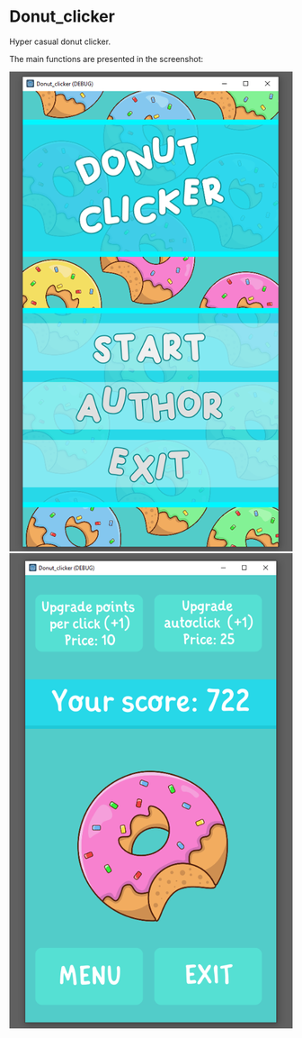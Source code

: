 # Donut_clicker
Hyper casual donut clicker.

The main functions are presented in the screenshot:

![alt text](<_Presentation/1.png>)
![alt text](<_Presentation/2.png>)
